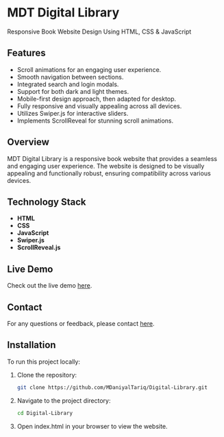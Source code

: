 # MDT Digital Library

Responsive Book Website Design Using HTML, CSS & JavaScript

## Features

- Scroll animations for an engaging user experience.
- Smooth navigation between sections.
- Integrated search and login modals.
- Support for both dark and light themes.
- Mobile-first design approach, then adapted for desktop.
- Fully responsive and visually appealing across all devices.
- Utilizes Swiper.js for interactive sliders.
- Implements ScrollReveal for stunning scroll animations.
## Overview

MDT Digital Library is a responsive book website that provides a seamless and engaging user experience. The website is designed to be visually appealing and functionally robust, ensuring compatibility across various devices.

## Technology Stack

- **HTML**
- **CSS**
- **JavaScript**
- **Swiper.js**
- **ScrollReveal.js**

## Live Demo

Check out the live demo [here](https://mdaniyaltariq.github.io/Digital-Library/).

## Contact
For any questions or feedback, please contact [here](m.daniyaltariq9063@gmail.com).

## Installation

To run this project locally:

1. Clone the repository:
   ```bash
   git clone https://github.com/MDaniyalTariq/Digital-Library.git

2. Navigate to the project directory:
   ```bash
   cd Digital-Library
3. Open index.html in your browser to view the website.
